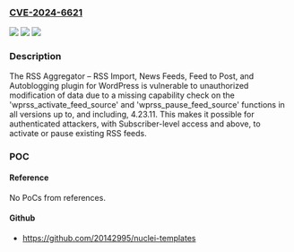 ### [CVE-2024-6621](https://cve.mitre.org/cgi-bin/cvename.cgi?name=CVE-2024-6621)
![](https://img.shields.io/static/v1?label=Product&message=RSS%20Aggregator%20%E2%80%93%20RSS%20Import%2C%20News%20Feeds%2C%20Feed%20to%20Post%2C%20and%20Autoblogging&color=blue)
![](https://img.shields.io/static/v1?label=Version&message=*%3C%3D%204.23.11%20&color=brighgreen)
![](https://img.shields.io/static/v1?label=Vulnerability&message=CWE-862%20Missing%20Authorization&color=brighgreen)

### Description

The RSS Aggregator – RSS Import, News Feeds, Feed to Post, and Autoblogging plugin for WordPress is vulnerable to unauthorized modification of data due to a missing capability check on the 'wprss_activate_feed_source' and 'wprss_pause_feed_source' functions in all versions up to, and including, 4.23.11. This makes it possible for authenticated attackers, with Subscriber-level access and above, to activate or pause existing RSS feeds.

### POC

#### Reference
No PoCs from references.

#### Github
- https://github.com/20142995/nuclei-templates

